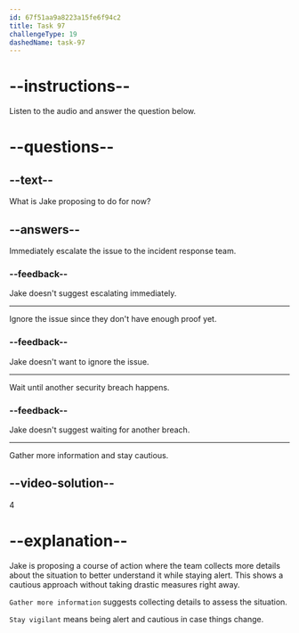 ```yaml
---
id: 67f51aa9a8223a15fe6f94c2
title: Task 97
challengeType: 19
dashedName: task-97
---
```


<!-- (audio) Jake: For now, let's gather more information and stay vigilant. -->

# --instructions--

Listen to the audio and answer the question below.

# --questions--

## --text--

What is Jake proposing to do for now?

## --answers--

Immediately escalate the issue to the incident response team.

### --feedback--

Jake doesn't suggest escalating immediately.

---

Ignore the issue since they don't have enough proof yet.

### --feedback--

Jake doesn't want to ignore the issue.

---

Wait until another security breach happens.

### --feedback--

Jake doesn't suggest waiting for another breach.

---

Gather more information and stay cautious.

## --video-solution--

4

# --explanation--

Jake is proposing a course of action where the team collects more details about the situation to better understand it while staying alert. This shows a cautious approach without taking drastic measures right away.

`Gather more information` suggests collecting details to assess the situation.

`Stay vigilant` means being alert and cautious in case things change.

